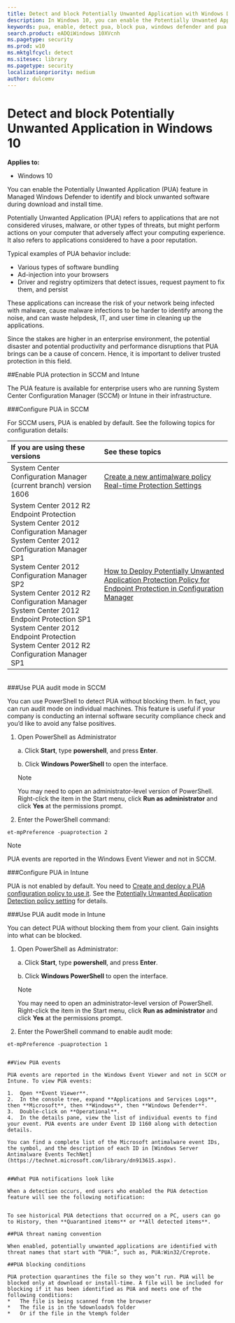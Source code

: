 ```yaml
---
title: Detect and block Potentially Unwanted Application with Windows Defender
description: In Windows 10, you can enable the Potentially Unwanted Application (PUA) feature in Managed Windows Defender to identify and block unwanted software during download and install time.
keywords: pua, enable, detect pua, block pua, windows defender and pua
search.product: eADQiWindows 10XVcnh
ms.pagetype: security
ms.prod: w10
ms.mktglfcycl: detect
ms.sitesec: library
ms.pagetype: security
localizationpriority: medium
author: dulcemv
---
```


# Detect and block Potentially Unwanted Application in Windows 10

**Applies to:**

- Windows 10

You can enable the Potentially Unwanted Application (PUA) feature in Managed Windows Defender to identify and block unwanted software during download and install time.

Potentially Unwanted Application (PUA) refers to applications that are not considered viruses, malware, or other types of threats, but might perform actions on your computer that adversely affect your computing experience. It also refers to applications considered to have a poor reputation.

Typical examples of PUA behavior include:
*	Various types of software bundling
*	Ad-injection into your browsers
*	Driver and registry optimizers that detect issues, request payment to fix them, and persist

These applications can increase the risk of your network being infected with malware, cause malware infections to be harder to identify among the noise, and can waste helpdesk, IT, and user time in cleaning up the applications.

Since the stakes are higher in an enterprise environment, the potential disaster and potential productivity and performance disruptions that PUA brings can be a cause of concern. Hence, it is important to deliver trusted protection in this field.

##Enable PUA protection in SCCM and Intune

The PUA feature is available for enterprise users who are running System Center Configuration Manager (SCCM) or Intune in their infrastructure.

###Configure PUA in SCCM

For SCCM users, PUA is enabled by default. See the following topics for configuration details:

If you are using these versions | See these topics
:---|:---
System Center Configuration Manager (current branch) version 1606 | [Create a new antimalware policy](https://technet.microsoft.com/en-US/library/mt613199.aspx#To-create-a-new-antimalware-policy)<br>[Real-time Protection Settings](https://technet.microsoft.com/en-US/library/mt613199.aspx#Real-time-Protection-Settings)
System Center 2012 R2 Endpoint Protection<br>System Center 2012 Configuration Manager<br>System Center 2012 Configuration Manager SP1<br>System Center 2012 Configuration Manager SP2<br>System Center 2012 R2 Configuration Manager<br>System Center 2012 Endpoint Protection SP1<br>System Center 2012 Endpoint Protection<br>System Center 2012 R2 Configuration Manager SP1| [How to Deploy Potentially Unwanted Application Protection Policy for Endpoint Protection in Configuration Manager](https://technet.microsoft.com/library/hh508770.aspx#BKMK_PUA)

<br>
###Use PUA audit mode in SCCM

You can use PowerShell to detect PUA without blocking them. In fact, you can run audit mode on individual machines. This feature is useful if your company is conducting an internal software security compliance check and you’d like to avoid any false positives.

1. Open PowerShell as Administrator <br>

    a.  Click **Start**, type **powershell**, and press **Enter**.

    b.  Click **Windows PowerShell** to open the interface.
    > [!NOTE]
    > You may need to open an administrator-level version of PowerShell. Right-click the item in the Start menu, click **Run as administrator** and click **Yes** at the permissions prompt.
2. Enter the PowerShell command:

  ```text
  et-mpPreference -puaprotection 2
  ```
> [!NOTE]
> PUA events are reported in the Windows Event Viewer and not in SCCM.  


###Configure PUA in Intune

 PUA is not enabled by default. You need to [Create and deploy a PUA configuration policy to use it](https://docs.microsoft.com/en-us/intune/deploy-use/manage-settings-and-features-on-your-devices-with-microsoft-intune-policies). See the [Potentially Unwanted Application Detection policy setting](https://docs.microsoft.com/en-us/intune/deploy-use/windows-10-policy-settings-in-microsoft-intune) for details.


###Use PUA audit mode in Intune

 You can detect PUA without blocking them from your client. Gain insights into what can be blocked.
 
 1. Open PowerShell as Administrator: <br>

    a.  Click **Start**, type **powershell**, and press **Enter**.

    b.  Click **Windows PowerShell** to open the interface.
    > [!NOTE]
    > You may need to open an administrator-level version of PowerShell. Right-click the item in the Start menu, click **Run as administrator** and click **Yes** at the permissions prompt.
    
2. Enter the PowerShell command to enable audit mode:

  ```text
  et-mpPreference -puaprotection 1
  

##View PUA events

PUA events are reported in the Windows Event Viewer and not in SCCM or Intune. To view PUA events:

1.  Open **Event Viewer**.
2.  In the console tree, expand **Applications and Services Logs**, then **Microsoft**, then **Windows**, then **Windows Defender**.
3.  Double-click on **Operational**.
4.  In the details pane, view the list of individual events to find your event. PUA events are under Event ID 1160 along with detection details.

You can find a complete list of the Microsoft antimalware event IDs, the symbol, and the description of each ID in [Windows Server Antimalware Events TechNet](https://technet.microsoft.com/library/dn913615.aspx).


##What PUA notifications look like

When a detection occurs, end users who enabled the PUA detection feature will see the following notification:


To see historical PUA detections that occurred on a PC, users can go to History, then **Quarantined items** or **All detected items**.

##PUA threat naming convention

When enabled, potentially unwanted applications are identified with threat names that start with “PUA:”, such as, PUA:Win32/Creprote.

##PUA blocking conditions

PUA protection quarantines the file so they won’t run. PUA will be blocked only at download or install-time. A file will be included for blocking if it has been identified as PUA and meets one of the following conditions:
*	The file is being scanned from the browser
*	The file is in the %downloads% folder
*	Or if the file in the %temp% folder
